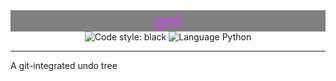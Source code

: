 <h1 style="width:100%;
    margin: 0 auto;
    background: gray;
    color: mediumorchid;
    text-align: center;">got</h1>

<div align="center">
<img alt="Code style: black" src="https://img.shields.io/badge/code%20style-black-000000.svg">
<img alt="Language Python" src="https://img.shields.io/badge/language-Python-blue">
</div>

---

A git-integrated undo tree
